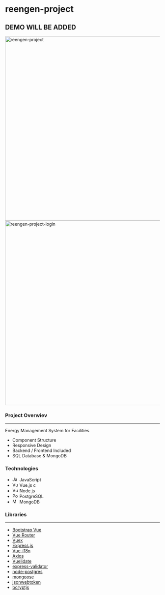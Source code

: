 # reengen-project

## DEMO WILL BE ADDED

<img src="https://raw.githubusercontent.com/kamilmuratyilmaz/reengen-project/develop/energy_management.gif" alt="reengen-project" width="600" />

<img src="https://raw.githubusercontent.com/kamilmuratyilmaz/reengen-project/develop/energy_management_login.gif" alt="reengen-project-login" width="600" />

### Project Overwiev
---

Energy Management System for Facilities

- Component Structure 
- Responsive Design
- Backend / Frontend Included
- SQL Database & MongoDB

### Technologies
- <a href="https://developer.mozilla.org/en-US/docs/Web/JavaScript" title="JavaScript"><img src="https://github.com/get-icon/geticon/raw/master/icons/javascript.svg" alt="JavaScript" width="19px" height="15px"></a> JavaScript 
- <a href="https://vuejs.org/" title="Vue.js"><img src="https://github.com/get-icon/geticon/raw/master/icons/vue.svg" alt="Vue.js" width="19px" height="15px"></a> Vue.js c
- <a href="https://nodejs.org/" title="Node.js"><img src="https://github.com/get-icon/geticon/raw/master/icons/nodejs.svg" alt="Vue.js" width="19px" height="15px"></a> Node.js 
- <a href="https://www.postgresql.org/" title="PostgreSQL"><img src="https://github.com/get-icon/geticon/raw/master/icons/postgresql.svg" alt="PostgreSQL" width="19px" height="15px"></a> PostgreSQL
- <a href="https://www.mongodb.org/" title="MongoDB"><img src="https://github.com/get-icon/geticon/raw/master/icons/mongodb-icon.svg" alt="MongoDB" width="19px" height="15px"></a> MongoDB
### Libraries
---
- [Bootstrap Vue]
- [Vue Router]
- [Vuex]
- [Express.js]
- [Vue-i18n]
- [Axios]
- [Vuelidate]
- [express-validator]
- [node-postgres]
- [mongoose]
- [jsonwebtoken]
- [bcryptjs]


[Bootstrap Vue]: https://bootstrap-vue.org/
[Vuex]: https://vuex.vuejs.org/
[Vue Router]: https://router.vuejs.org/
[Express.js]: https://expressjs.com/
[Vue-i18n]: https://kazupon.github.io/vue-i18n/
[Axios]: https://www.npmjs.com/package/axios
[Vuelidate]: https://vuelidate.js.org/
[express-validator]: https://express-validator.github.io/docs/
[node-postgres]: https://node-postgres.com/
[mongoose]: https://mongoosejs.com/
[jsonwebtoken]: https://jwt.io/introduction
[bcryptjs]: https://www.npmjs.com/package/bcrypt
